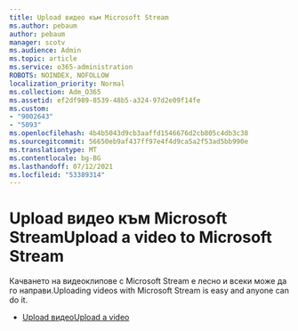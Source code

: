 ```yaml
---
title: Upload видео към Microsoft Stream
ms.author: pebaum
author: pebaum
manager: scotv
ms.audience: Admin
ms.topic: article
ms.service: o365-administration
ROBOTS: NOINDEX, NOFOLLOW
localization_priority: Normal
ms.collection: Adm_O365
ms.assetid: ef2df989-8539-48b5-a324-97d2e09f14fe
ms.custom:
- "9002643"
- "5093"
ms.openlocfilehash: 4b4b5043d9cb3aaffd1546676d2cb805c4db3c38
ms.sourcegitcommit: 56650eb9af437ff97e4f4d9ca5a2f53ad5bb990e
ms.translationtype: MT
ms.contentlocale: bg-BG
ms.lasthandoff: 07/12/2021
ms.locfileid: "53389314"
---
```

# <a name="upload-a-video-to-microsoft-stream"></a><span data-ttu-id="ade43-102">Upload видео към Microsoft Stream</span><span class="sxs-lookup"><span data-stu-id="ade43-102">Upload a video to Microsoft Stream</span></span>

<span data-ttu-id="ade43-103">Качването на видеоклипове с Microsoft Stream е лесно и всеки може да го направи.</span><span class="sxs-lookup"><span data-stu-id="ade43-103">Uploading videos with Microsoft Stream is easy and anyone can do it.</span></span>

- [<span data-ttu-id="ade43-104">Upload видео</span><span class="sxs-lookup"><span data-stu-id="ade43-104">Upload a video</span></span>](/stream/portal-upload-video)
